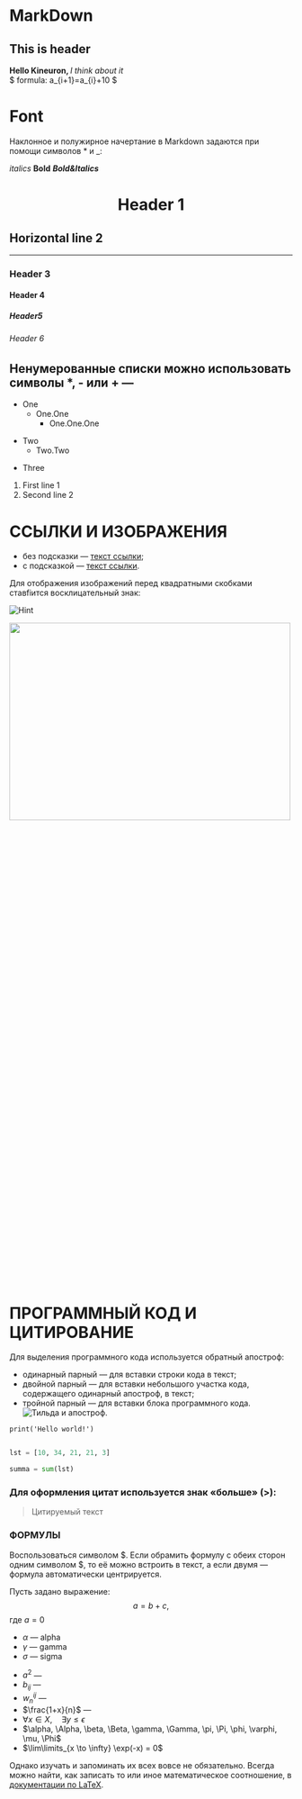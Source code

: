 # MarkDown

## This is header

<strong> Hello Kineuron, </strong> *I think about it*\
$ formula: a_{i+1}=a_{i}+10 $

# Font
Наклонное и полужирное начертание в Markdown задаются при помощи символов * и _:

*italics*
**Bold**
___Bold&Italics___

# <center>Header 1</center>
## Horizontal line 2
-----------
### Header 3
#### Header 4
##### Header5
###### Header 6

## Ненумерованные списки можно использовать символы *, - или + —
+ One
    +  One.One
        - One.One.One
- Two
    - Two.Two
* Three 

1. First line 1
2. Second line 2

# ССЫЛКИ И ИЗОБРАЖЕНИЯ
* без подсказки — [текст ссылки](http://example.com/link);
* c подсказкой — [текст ссылки](http://example.com/link "Подсказка").

Для отображения изображений перед квадратными скобками ставfiится восклицательный знак:

![Hint](https://lms.skillfactory.ru/assets/courseware/v1/18688a72e30d95a3d4e0d9c92c43d64a/asset-v1:SkillFactory+DST-3.0+28FEB2021+type@asset+block/MDN_GIT_3_8.png)


<img src=https://proprikol.ru/wp-content/uploads/2022/06/chuvstvo-viny-prikolnye-kartinki-18.jpg width=500px height=30%>


# ПРОГРАММНЫЙ КОД И ЦИТИРОВАНИЕ
Для выделения программного кода используется обратный апостроф:

- одинарный парный — для вставки строки кода в текст;
- двойной парный — для вставки небольшого участка кода, содержащего одинарный апостроф, в текст;
- тройной парный — для вставки блока программного кода.
![Тильда и апостроф](https://lms.skillfactory.ru/assets/courseware/v1/3ace2a4c2e53d7f5d54e89e65d6b73aa/asset-v1:SkillFactory+DST-3.0+28FEB2021+type@asset+block/MDN_GIT_3_10.png "Подсказка").

`print('Hello world!')`

```python

lst = [10, 34, 21, 21, 3]

summa = sum(lst)

```

### Для оформления цитат используется знак «больше» (>):
> Цитируемый текст

### ФОРМУЛЫ
Воспользоваться символом $. Если обрамить формулу с обеих сторон одним символом $, то её можно встроить в текст, а если двумя — формула автоматически центрируется.

Пусть задано выражение:
$$a = b +c,$$
где $a=0$

* $\alpha$ — alpha
* $\gamma$ — gamma
* $\sigma$ — sigma

- $a^2$ —
- $b_{ij}$ —
- $w^{ij}_n$ —
- $\frac{1+x}{n}$ — 
- $\forall x \in X, \quad \exists y \leq \epsilon$
- $\alpha, \Alpha, \beta, \Beta, \gamma, \Gamma, \pi, \Pi, \phi, \varphi, \mu, \Phi$
- $\lim\limits_{x \to \infty} \exp(-x) = 0$

 Однако изучать и запоминать их всех вовсе не обязательно. Всегда можно найти, как записать то или иное математическое соотношение, в [документации по LaTeX](https://en.wikibooks.org/wiki/LaTeX/Mathematics "LaTeX").

